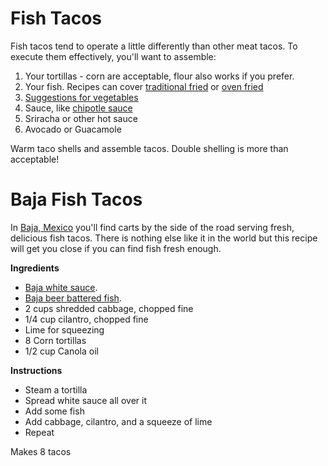 Fish Tacos
==========

Fish tacos tend to operate a little differently than other meat tacos. To execute them effectively, you'll want to assemble:

1. Your tortillas - corn are acceptable, flour also works if you prefer.
2. Your fish. Recipes can cover [traditional fried](/base_layers/battered_catfish.md) or [oven fried](/base_layers/baked_tilapia.md)
3. [Suggestions for vegetables](/mixins/veg_for_fish_tacos.md)
4. Sauce, like [chipotle sauce](/condiments/chipotle_sauce.md)
5. Sriracha or other hot sauce
6. Avocado or Guacamole

Warm taco shells and assemble tacos. Double shelling is more than acceptable!


Baja Fish Tacos
===============

In [Baja, Mexico](http://en.wikipedia.org/wiki/Baja_California_peninsula) you'll find carts by the side of the road serving fresh, delicious fish tacos. There is nothing else like it in the world but this recipe will get you close if you can find fish fresh enough.

__Ingredients__

* [Baja white sauce](../condiments/baja_white_sauce.md).
* [Baja beer battered fish](../base_layers/baja_beer_batter.md).
* 2 cups shredded cabbage, chopped fine
* 1/4 cup cilantro, chopped fine
* Lime for squeezing
* 8 Corn tortillas
* 1/2 cup Canola oil

__Instructions__

* Steam a tortilla
* Spread white sauce all over it
* Add some fish
* Add cabbage, cilantro, and a squeeze of lime
* Repeat

Makes 8 tacos